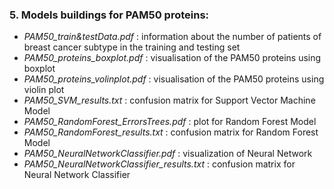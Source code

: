 ### 5. Models buildings for PAM50 proteins:
* *PAM50_train&testData.pdf* : information about the number of patients of breast cancer subtype in the training and testing set
* *PAM50_proteins_boxplot.pdf* : visualisation of the PAM50 proteins using boxplot
* *PAM50_proteins_volinplot.pdf* : visualisation of the PAM50 proteins using violin plot
* *PAM50_SVM_results.txt* : confusion matrix for Support Vector Machine Model
* *PAM50_RandomForest_ErrorsTrees.pdf* : plot for Random Forest Model
* *PAM50_RandomForest_results.txt* : confusion matrix for Random Forest Model
* *PAM50_NeuralNetworkClassifier.pdf* : visualization of Neural Network
* *PAM50_NeuralNetworkClassifier_results.txt* : confusion matrix for Neural Network Classifier
